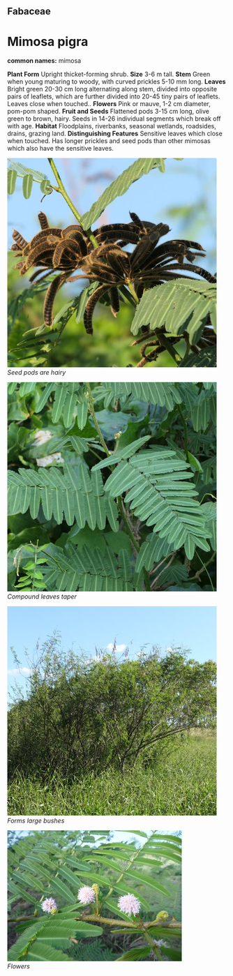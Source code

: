 ## Fabaceae
# Mimosa pigra
**common names:** mimosa

**Plant Form** Upright thicket-forming shrub. **Size** 3-6 m tall. **Stem** Green when young maturing to woody, with curved prickles 5-10 mm long. **Leaves** Bright green 20-30 cm long alternating along stem, divided into opposite pairs of leaflets, which are further divided into 20-45 tiny pairs of leaflets. Leaves close when touched.. **Flowers** Pink or mauve, 1-2 cm diameter, pom-pom shaped. **Fruit and Seeds** Flattened pods 3-15 cm long, olive green to brown, hairy. Seeds in 14-26 individual segments which break off with age. **Habitat** Floodplains, riverbanks, seasonal wetlands, roadsides, drains, grazing land. **Distinguishing Features** Sensitive leaves which close when touched. Has longer prickles and seed pods than other mimosas which also have the sensitive leaves.


![Seed pods are hairy](97870_P1155759.jpg)  
 *Seed pods are hairy* 

![Compound leaves taper](97851_P1155740.jpg)  
 *Compound leaves taper* 

![Forms large bushes](100254_P1122446.jpg)  
 *Forms large bushes* 

![Flowers](55991_flower-P1000746.jpg)  
 *Flowers* 

